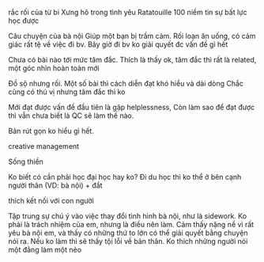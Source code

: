 rắc rối của từ bi
Xưng hô trong tình yêu
Ratatouille 
100 niềm tin
sự bất lực học được

Câu chuyện của bà nội
Giúp một bạn bị trầm cảm. Rối loạn ăn uống, có cảm giác rất tệ về việc đi bv. Bây giờ đi bv ko giải quyết đc vấn đề gì hết

Chưa có bài nào tới mức tâm đắc. Thích là thấy ok, tâm đắc thì rất là related, một góc nhìn hoàn toàn mới

Đồ sộ nhưng rối. Một số bài thì cách diễn đạt khó hiểu và dài dòng
Chắc cũng có thú vị nhưng tâm đắc thì ko

Mới đạt được vấn đề đầu tiên là gặp helplessness, Còn làm sao để đạt được thì vẫn chưa biết là QC sẽ làm thế nào.

Bản rút gọn ko hiểu gì hết.

creative management 

Sống thiền

Ko biết có cần phải học đại học hay ko? Đi du học thì ko thể ở bên cạnh người thân (VD: bà nội) + đắt

thích kết nối với con người

Tập trung sự chú ý vào việc thay đổi tình hình bà nội, như là sidework. Ko phải là trách nhiệm của em, nhưng là điều nên làm. Cảm thấy nặng nề vì rất yêu bà nội em, và thấy có những thứ to lớn có thể giải quyết bằng chuyện nói ra.
Nếu ko làm thì sẽ thấy tội lỗi về bản thân. Ko thích những người nói một đằng làm một nẻo